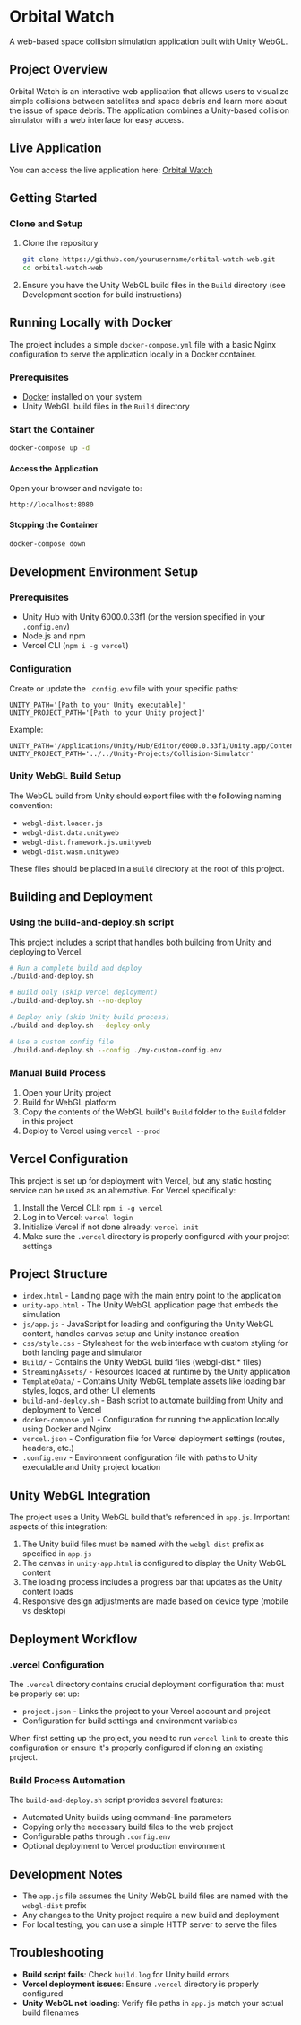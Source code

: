 # Orbital Watch

A web-based space collision simulation application built with Unity WebGL.

## Project Overview

Orbital Watch is an interactive web application that allows users to visualize simple collisions between satellites and space debris and learn more about the issue of space debris. The application combines a Unity-based collision simulator with a web interface for easy access.

## Live Application

You can access the live application here: [Orbital Watch](https://orbital-watch-web.vercel.app/)

## Getting Started

### Clone and Setup

1. Clone the repository
   ```bash
   git clone https://github.com/yourusername/orbital-watch-web.git
   cd orbital-watch-web
   ```
2. Ensure you have the Unity WebGL build files in the `Build` directory (see Development section for build instructions)

## Running Locally with Docker

The project includes a simple `docker-compose.yml` file with a basic Nginx configuration to serve the application locally in a Docker container.

### Prerequisites
- [Docker](https://www.docker.com/products/docker-desktop/) installed on your system
- Unity WebGL build files in the `Build` directory

### Start the Container

```bash
docker-compose up -d
```

#### Access the Application
Open your browser and navigate to:
```
http://localhost:8080
```

#### Stopping the Container

```bash
docker-compose down
```

## Development Environment Setup

### Prerequisites

- Unity Hub with Unity 6000.0.33f1 (or the version specified in your `.config.env`)
- Node.js and npm
- Vercel CLI (`npm i -g vercel`)

### Configuration

Create or update the `.config.env` file with your specific paths:

```
UNITY_PATH='[Path to your Unity executable]'
UNITY_PROJECT_PATH='[Path to your Unity project]'
```

Example:
```
UNITY_PATH='/Applications/Unity/Hub/Editor/6000.0.33f1/Unity.app/Contents/MacOS/Unity'
UNITY_PROJECT_PATH='../../Unity-Projects/Collision-Simulator'
```

### Unity WebGL Build Setup

The WebGL build from Unity should export files with the following naming convention:
- `webgl-dist.loader.js`
- `webgl-dist.data.unityweb`
- `webgl-dist.framework.js.unityweb`
- `webgl-dist.wasm.unityweb`

These files should be placed in a `Build` directory at the root of this project.

## Building and Deployment

### Using the build-and-deploy.sh script

This project includes a script that handles both building from Unity and deploying to Vercel.

```bash
# Run a complete build and deploy
./build-and-deploy.sh

# Build only (skip Vercel deployment)
./build-and-deploy.sh --no-deploy

# Deploy only (skip Unity build process)
./build-and-deploy.sh --deploy-only

# Use a custom config file
./build-and-deploy.sh --config ./my-custom-config.env
```

### Manual Build Process

1. Open your Unity project
2. Build for WebGL platform
3. Copy the contents of the WebGL build's `Build` folder to the `Build` folder in this project
4. Deploy to Vercel using `vercel --prod`

## Vercel Configuration

This project is set up for deployment with Vercel, but any static hosting service can be used as an alternative. For Vercel specifically:

1. Install the Vercel CLI: `npm i -g vercel`
2. Log in to Vercel: `vercel login`
3. Initialize Vercel if not done already: `vercel init`
4. Make sure the `.vercel` directory is properly configured with your project settings

## Project Structure

- `index.html` - Landing page with the main entry point to the application
- `unity-app.html` - The Unity WebGL application page that embeds the simulation
- `js/app.js` - JavaScript for loading and configuring the Unity WebGL content, handles canvas setup and Unity instance creation
- `css/style.css` - Stylesheet for the web interface with custom styling for both landing page and simulator
- `Build/` - Contains the Unity WebGL build files (webgl-dist.* files)
- `StreamingAssets/` - Resources loaded at runtime by the Unity application
- `TemplateData/` - Contains Unity WebGL template assets like loading bar styles, logos, and other UI elements
- `build-and-deploy.sh` - Bash script to automate building from Unity and deployment to Vercel
- `docker-compose.yml` - Configuration for running the application locally using Docker and Nginx
- `vercel.json` - Configuration file for Vercel deployment settings (routes, headers, etc.)
- `.config.env` - Environment configuration file with paths to Unity executable and Unity project location

## Unity WebGL Integration

The project uses a Unity WebGL build that's referenced in `app.js`. Important aspects of this integration:

1. The Unity build files must be named with the `webgl-dist` prefix as specified in `app.js`
2. The canvas in `unity-app.html` is configured to display the Unity WebGL content
3. The loading process includes a progress bar that updates as the Unity content loads
4. Responsive design adjustments are made based on device type (mobile vs desktop)

## Deployment Workflow

### .vercel Configuration

The `.vercel` directory contains crucial deployment configuration that must be properly set up:

- `project.json` - Links the project to your Vercel account and project
- Configuration for build settings and environment variables

When first setting up the project, you need to run `vercel link` to create this configuration or ensure it's properly configured if cloning an existing project.

### Build Process Automation

The `build-and-deploy.sh` script provides several features:

- Automated Unity builds using command-line parameters
- Copying only the necessary build files to the web project
- Configurable paths through `.config.env`
- Optional deployment to Vercel production environment

## Development Notes

- The `app.js` file assumes the Unity WebGL build files are named with the `webgl-dist` prefix
- Any changes to the Unity project require a new build and deployment
- For local testing, you can use a simple HTTP server to serve the files

## Troubleshooting

- **Build script fails**: Check `build.log` for Unity build errors
- **Vercel deployment issues**: Ensure `.vercel` directory is properly configured
- **Unity WebGL not loading**: Verify file paths in `app.js` match your actual build filenames
